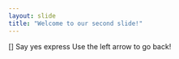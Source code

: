 ```yaml
---
layout: slide
title: "Welcome to our second slide!"
---
```

[] Say yes express
Use the left arrow to go back!

